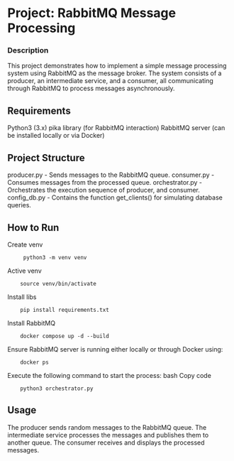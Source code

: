 # Project: RabbitMQ Message Processing

### Description
This project demonstrates how to implement a simple message processing system using RabbitMQ as the message broker. The system consists of a producer, an intermediate service, and a consumer, all communicating through RabbitMQ to process messages asynchronously.

## Requirements

Python3 (3.x)
pika library (for RabbitMQ interaction)
RabbitMQ server (can be installed locally or via Docker)

## Project Structure

producer.py - Sends messages to the RabbitMQ queue.
consumer.py -  Consumes messages from the processed queue.
orchestrator.py - Orchestrates the execution sequence of producer, and consumer.
config_db.py - Contains the function get_clients() for simulating database queries.

## How to Run
Create venv
```
     python3 -m venv venv
```
Active venv
```
    source venv/bin/activate
```
Install libs
```
    pip install requirements.txt
```
Install RabbitMQ
```
    docker compose up -d --build
```
Ensure RabbitMQ server is running either locally or through Docker using:
```
    docker ps
```
Execute the following command to start the process:
bash
Copy code
```
    python3 orchestrator.py
```

## Usage

The producer sends random messages to the RabbitMQ queue.
The intermediate service processes the messages and publishes them to another queue.
The consumer receives and displays the processed messages.
